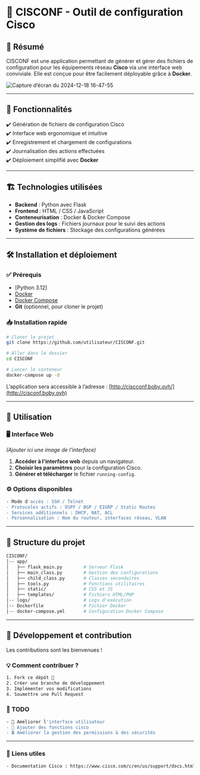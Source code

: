 # 📌 CISCONF - Outil de configuration Cisco

## 📖 Résumé
CISCONF est une application permettant de générer et gérer des fichiers de configuration pour les équipements réseau **Cisco** via une interface web conviviale. Elle est conçue pour être facilement déployable grâce à **Docker**.

![Capture d’écran du 2024-12-18 16-47-55](https://github.com/user-attachments/assets/03eeb894-0be8-4652-99df-1781072ffff4)

---

## 🚀 Fonctionnalités
✔️ Génération de fichiers de configuration Cisco  
✔️ Interface web ergonomique et intuitive  
✔️ Enregistrement et chargement de configurations  
✔️ Journalisation des actions effectuées  
✔️ Déploiement simplifié avec **Docker**  

---

## 🏗️ Technologies utilisées
- **Backend** : Python avec Flask  
- **Frontend** : HTML / CSS / JavaScript  
- **Conteneurisation** : Docker & Docker Compose  
- **Gestion des logs** : Fichiers journaux pour le suivi des actions  
- **Système de fichiers** : Stockage des configurations générées  

---

## 🛠️ Installation et déploiement

### ✅ Prérequis
- [Python 3.12]
- [Docker](https://www.docker.com/get-started)
- [Docker Compose](https://docs.docker.com/compose/install/)
- **Git** (optionnel, pour cloner le projet)

### 📥 Installation rapide
```bash
# Cloner le projet
git clone https://github.com/utilisateur/CISCONF.git

# Aller dans le dossier
cd CISCONF

# Lancer le conteneur
docker-compose up -d
```
L’application sera accessible à l’adresse : [http://ciscconf.boby.ovh/](http://cisconf.boby.ovh)

---

## 🎯 Utilisation

### 🖥️ Interface Web  
*(Ajouter ici une image de l'interface)*

1. **Accéder à l'interface web** depuis un navigateur.  
2. **Choisir les paramètres** pour la configuration Cisco.  
3. **Générer et télécharger** le fichier `running-config`.  

### ⚙️ Options disponibles
```bash
- Mode d'accès : SSH / Telnet  
- Protocoles actifs : OSPF / BGP / EIGRP / Static Routes  
- Services additionnels : DHCP, NAT, ACL  
- Personnalisation : Nom du routeur, interfaces réseau, VLAN  
```


---

## 📂 Structure du projet

```bash
CISCONF/
│-- app/
│   ├── flask_main.py        # Serveur Flask
│   ├── main_class.py        # Gestion des configurations
│   ├── child_class.py       # Classes secondaires
│   ├── tools.py             # Fonctions utilitaires
│   ├── static/              # CSS et JS
│   ├── templates/           # Fichiers HTML/PHP
│-- logs/                    # Logs d'exécution
│-- Dockerfile               # Fichier Docker
│-- docker-compose.yml       # Configuration Docker Compose
```

---

## 🔧 Développement et contribution

Les contributions sont les bienvenues !  

### 💡 Comment contribuer ?
```bash
1. Fork ce dépôt 📌  
2. Créer une branche de développement  
3. Implémenter vos modifications  
4. Soumettre une Pull Request  
```

### 📌 TODO
```bash
- 🔄 Améliorer l'interface utilisateur  
- 📡 Ajouter des fonctions cisco  
- 🔒 Améliorer la gestion des permissions & des sécurités 
```

---

### 🔗 Liens utiles
```bash
- Documentation Cisco : https://www.cisco.com/c/en/us/support/docs.html    
```

